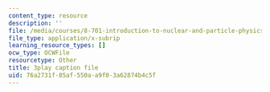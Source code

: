 ```yaml
---
content_type: resource
description: ''
file: /media/courses/8-701-introduction-to-nuclear-and-particle-physics-fall-2020/76a2731f85af550aa9f03a62874b4c5f_4H0EHje2QbQ.vtt
file_type: application/x-subrip
learning_resource_types: []
ocw_type: OCWFile
resourcetype: Other
title: 3play caption file
uid: 76a2731f-85af-550a-a9f0-3a62874b4c5f
---
```

